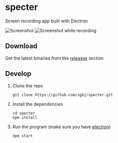 # specter
Screen recording app built with Electron

![Screenshot](https://github.com/sgbj/specter/raw/master/screenshots/1.png) ![Screenshot while recording](https://github.com/sgbj/specter/raw/master/screenshots/2.png)

## Download

Get the latest binaries from the [releases](https://github.com/sgbj/specter/releases) section

## Develop

1. Clone the repo

    ```
    git clone https://github.com/sgbj/specter.git
    ```
    
2. Install the dependencies

    ```
    cd specter
    npm install
    ```
    
3. Run the program (make sure you have [electron](https://www.npmjs.com/package/electron))

    ```
    npm start
    ```
